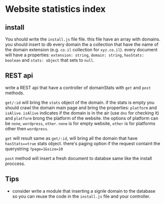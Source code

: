 # Website statistics index

## install
You should write the `install.js` file file. this file have an array with domains. you should insert to db every domain the a collection that have the name of the domain extension (e.g. `co.il` collection for `xyz.co.il`).
every document will have a properties: `extension: string`, `domain: string`, `hasStats: boolean` and `stats: object` that sets to `null`.

## REST api
write a REST api that have a controller of domainStats with `get` and `post` methods. 

`get/:id` will bring the `stats` object of the domain. if the stats is empty you should crawl the domain main page and bring the properties: `platform` and `isAlive`. `isAlive` indicates if the domain is in the air (use `dns` for checking it) and `platform` brong the platform of the website. the options of platform can be `none`, `wordpress`, `other`. `none` is for empty website, `other` is for platforms other then `wordpress`.

`get` will result same as `get/:id`, will bring all the domain that have `hasStats==true` stats object. there's paging option if the request containt the querystring `?page=1&size=10`

`post` method will insert a fresh document to databse same like the install proccess.

## Tips
- consider write a module that inserting a signle domain to the database so you can reuse the code in the `install.js` file and your controller.
